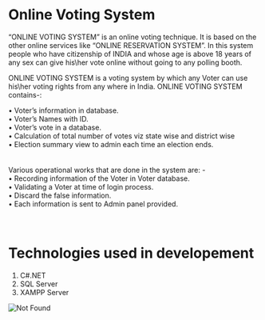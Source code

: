 # Online Voting System

 “ONLINE VOTING SYSTEM” is an online voting technique. It is based on the other online services like “ONLINE RESERVATION SYSTEM”. In this system people who have citizenship of INDIA and whose age is above 18 years of any sex can give his\her vote online without going to any polling booth.
 
 ONLINE VOTING SYSTEM is a voting system by which any Voter can use his\her voting rights from any where in India. ONLINE VOTING SYSTEM contains-: 

•	Voter’s information in database. <br>
•	Voter’s Names with ID. <br>
•	Voter’s vote in a database.<br>
•	Calculation of total number of votes viz state wise and district wise<br>
•	Election summary view to admin each time an election ends.<br>
<br><br>
Various operational works that are done in the system are: -
<br>
•	Recording information of the Voter in Voter database.
<br>
•	Validating a Voter at time of login process.
<br>
•	Discard the false information.<br>
•	Each information is sent to Admin panel provided.<br>
<br><br>

 
# Technologies used in developement

1. C#.NET
2. SQL Server
3. XAMPP Server

![Not Found](https://doc-0c-1c-docs.googleusercontent.com/docs/securesc/eq9nrilkbm06e1m86t4vgppu8bvo8mtr/sriiokjtvklbv4iusm0i0b4j9el4uafi/1530453600000/14885868026916837843/14885868026916837843/1jZQiNGkhcZ77eAID7iTHrjeBA-5oWYD3?e=download&nonce=vppj4giknh0vs&user=14885868026916837843&hash=f22lndm4nat1kjqjfbogv3sdumf9ukvj)
